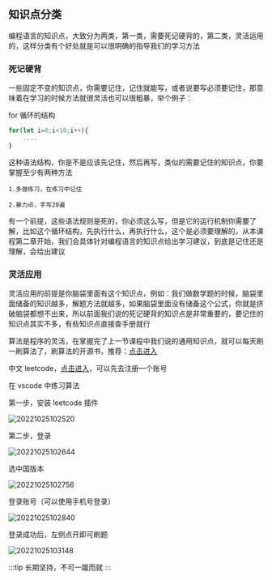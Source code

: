 ## 知识点分类

编程语言的知识点，大致分为两类，第一类，需要死记硬背的，第二类，灵活运用的，这样分类有个好处就是可以很明确的指导我们的学习方法

### 死记硬背

一些固定不变的知识点，你需要记住，记住就能写，或者说要写必须要记住，那意味着在学习的时候方法就很灵活也可以很粗暴，举个例子：

for 循环的结构

```js
for(let i=0;i<10;i++){
    ....
}
```

这种语法结构，你是不是应该先记住，然后再写，类似的需要记住的知识点，你要掌握至少有两种方法

```
1.多做练习，在练习中记住

2.暴力点，手写20遍
```

有一个前提，这些语法规则是死的，你必须这么写，但是它的运行机制你需要了解，比如这个循环结构，先执行什么，再执行什么，这个是必须要理解的，从本课程第二章开始，我们会具体针对编程语言的知识点给出学习建议，到底是记住还是理解，会给出建议

### 灵活应用

灵活应用的前提是你脑袋里面有这个知识点，例如：我们做数学题的时候，脑袋里面储备的知识越多，解题方法就越多，如果脑袋里面没有储备这个公式，你就是挤破脑袋都想不出来，所以前面我们说的死记硬背的知识点是非常重要的，要记住的知识点其实不多，有些知识点直接查手册就行

算法是程序的灵活，在掌握完了上一节课程中我们说的通用知识点，就可以每天刷一刷算法了，刷算法的开源书，推荐：[点击进入](https://books.halfrost.com/leetcode/)

中文 leetcode，[点击进入](https://leetcode-cn.com/problem-list/2cktkvj/)，可以先去注册一个账号

在 vscode 中练习算法

第一步，安装 leetcode 插件

![20221025102520](https://nodeing-com-1252923609.cos.ap-chengdu.myqcloud.com//document20221025102520.png)

第二步，登录

![20221025102644](https://nodeing-com-1252923609.cos.ap-chengdu.myqcloud.com//document20221025102644.png)

选中国版本

![20221025102756](https://nodeing-com-1252923609.cos.ap-chengdu.myqcloud.com//document20221025102756.png)

登录账号（可以使用手机号登录）

![20221025102840](https://nodeing-com-1252923609.cos.ap-chengdu.myqcloud.com//document20221025102840.png)

登录成功后，左侧点开即可刷题

![20221025103148](https://nodeing-com-1252923609.cos.ap-chengdu.myqcloud.com//document20221025103148.png)

:::tip
长期坚持，不可一蹴而就
:::
